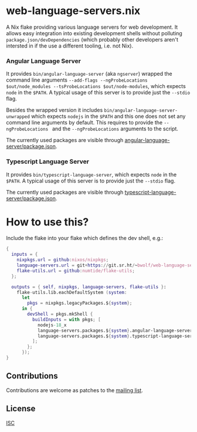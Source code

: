 # web-language-servers.nix

A Nix flake providing various language servers for web development. It allows easy integration into existing development shells without polluting `package.json/devDependencies` (which probably other developers aren't intersted in if the use a different tooling, i.e. not Nix).


### Angular Language Server

It provides `bin/angular-language-server` (aka `ngserver`) wrapped the command line arguments `--add-flags --ngProbeLocations $out/node_modules --tsProbeLocations $out/node-modules`, which expects `node` in the `$PATH`. A typical usage of this server is to provide just the `--stdio` flag.

Besides the wrapped version it includes `bin/angular-language-server-unwrapped` which expects `nodejs` in the `$PATH` and this one does not set any command line arguments by default. This requires to provide the `--ngProbeLocations ` and the `--ngProbeLocations` arguments to the script.

The currently used packages are visible through [angular-language-server/package.json](./angular-language-server/package.json).


### Typescript Language Server

It provides `bin/typescript-language-server`, which expects `node` in the `$PATH`. A typical usage of this server is to provide just the `--stdio` flag.

The currently used packages are visible through [typescript-language-server/package.json](./typescript-language-server/package.json).


# How to use this?

Include the flake into your flake which defines the dev shell, e.g.:

``` nix
{
  inputs = {
    nixpkgs.url = github:nixos/nixpkgs;
    language-servers.url = git+https://git.sr.ht/~bwolf/web-language-servers.nix;
    flake-utils.url = github:numtide/flake-utils;
  };

  outputs = { self, nixpkgs, language-servers, flake-utils }:
    flake-utils.lib.eachDefaultSystem (system:
      let
        pkgs = nixpkgs.legacyPackages.${system};
      in {
        devShell = pkgs.mkShell {
          buildInputs = with pkgs; [
            nodejs-18_x
            language-servers.packages.${system}.angular-language-server
            language-servers.packages.${system}.typescript-language-server
          ];
        };
      });
}
```


## Contributions

Contributions are welcome as patches to the [mailing list](https://lists.sr.ht/~bwolf/public-inbox).


## License

[ISC](./LICENSE)
